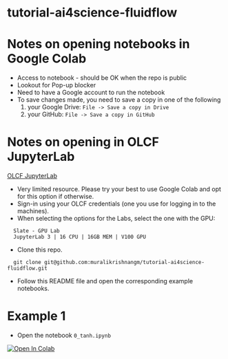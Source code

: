 # tutorial-ai4science-fluidflow

# Notes on opening notebooks in Google Colab

* Access to notebook - should be OK when the repo is public
* Lookout for Pop-up blocker
* Need to have a Google account to run the notebook
* To save changes made, you need to save a copy in one of the following
  1. your Google Drive: `File -> Save a copy in Drive`
  2. your GitHub: `File -> Save a copy in GitHub`

# Notes on opening in OLCF JupyterLab

[OLCF JupyterLab](https://jupyter.olcf.ornl.gov/)

* Very limited resource. Please try your best to use Google Colab and opt for this option if otherwise.
* Sign-in using your OLCF credentials (one you use for logging in to the machines).
* When selecting the options for the Labs, select the one with the GPU:
```
  Slate - GPU Lab
  JupyterLab 3 | 16 CPU | 16GB MEM | V100 GPU
```
* Clone this repo.
```
  git clone git@github.com:muralikrishnangm/tutorial-ai4science-fluidflow.git
```
* Follow this README file and open the corresponding example notebooks.

# Example 1

* Open the notebook `0_tanh.ipynb`

[![Open In Colab](https://colab.research.google.com/assets/colab-badge.svg)](https://colab.research.google.com/github/muralikrishnangm/tutorial-ai4science-fluidflow/blob/main/0_tanh.ipynb)
